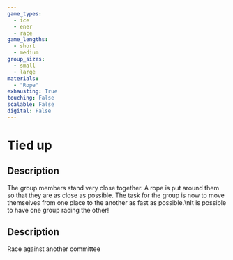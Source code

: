 ```yaml
---
game_types:
  - ice
  - ener
  - race
game_lengths:
  - short
  - medium
group_sizes:
  - small
  - large
materials:
  - "Rope"
exhausting: True
touching: False
scalable: False
digital: False
---
```

# Tied up

## Description
The group members stand very close together. A rope is put around them so that they are as close as possible. The task for the group is now to move themselves from one place to the another as fast as possible.\nIt is possible to have one group racing the other!

## Description
Race against another committee
